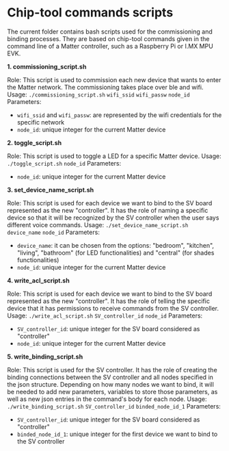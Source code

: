 # Chip-tool commands scripts

The current folder contains bash scripts used for the commissioning and binding processes. They are based on chip-tool commands given in the command line of a Matter controller, such as a Raspberry Pi or I.MX MPU EVK.

**1. commissioning_script.sh**

Role: This script is used to commission each new device that wants to enter the Matter network. The commissioning takes place over ble and wifi. 
Usage: `./commissioning_script.sh` `wifi_ssid` `wifi_passw` `node_id`
Parameters:
- `wifi_ssid` and `wifi_passw`: are represented by the wifi credentials for the specific network
- `node_id`: unique integer for the current Matter device

**2. toggle_script.sh**

Role: This script is used to toggle a LED for a specific Matter device. 
Usage: `./toggle_script.sh` `node_id`
Parameters: 
- `node_id`: unique integer for the current Matter device

**3. set_device_name_script.sh**

Role: This script is used for each device we want to bind to the SV board represented as the new "controller". It has the role of naming a specific device so that it will be recognized by the SV controller when the user says different voice commands.
Usage: `./set_device_name_script.sh` `device_name` `node_id`
Parameters:
- `device_name`: it can be chosen from the options: "bedroom", "kitchen", "living", "bathroom" (for LED functionalities) and "central" (for shades functionalities)
- `node_id`: unique integer for the current Matter device

**4. write_acl_script.sh**

Role: This script is used for each device we want to bind to the SV board represented as the new "controller". It has the role of telling the specific device that it has permissions to receive commands from the SV controller.
Usage: `./write_acl_script.sh` `SV_controller_id` `node_id`
Parameters: 
- `SV_controller_id`: unique integer for the SV board considered as "controller"
- `node_id`: unique integer for the current Matter device

**5. write_binding_script.sh**

Role: This script is used for the SV controller. It has the role of creating the binding connections between the SV controller and all nodes specified in the json structure. Depending on how many nodes we want to bind, it will be needed to add new parameters, variables to store those parameters, as well as new json entries in the command's body for each node.
Usage: `./write_binding_script.sh` `SV_controller_id` `binded_node_id_1`
Parameters:
- `SV_controller_id`: unique integer for the SV board considered as "controller"
- `binded_node_id_1`: unique integer for the first device we want to bind to the SV controller
